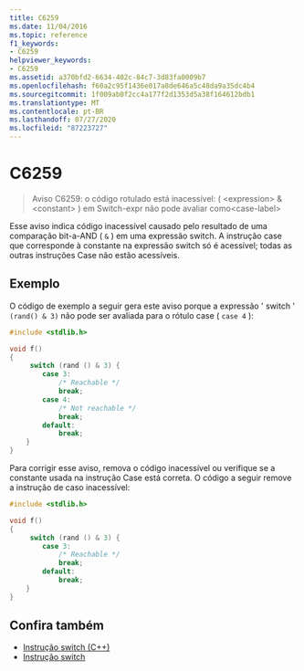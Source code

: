 ```yaml
---
title: C6259
ms.date: 11/04/2016
ms.topic: reference
f1_keywords:
- C6259
helpviewer_keywords:
- C6259
ms.assetid: a370bfd2-6634-402c-84c7-3d83fa0009b7
ms.openlocfilehash: f60a2c95f1436e017a8de646a5c48da9a35dc4b4
ms.sourcegitcommit: 1f009ab0f2cc4a177f2d1353d5a38f164612bdb1
ms.translationtype: MT
ms.contentlocale: pt-BR
ms.lasthandoff: 07/27/2020
ms.locfileid: "87223727"
---
```

# <a name="c6259"></a>C6259

> Aviso C6259: o código rotulado está inacessível: ( \<expression>  &  \<constant> ) em Switch-expr não pode avaliar como\<case-label>

Esse aviso indica código inacessível causado pelo resultado de uma comparação bit-a-AND ( `&` ) em uma expressão switch. A instrução case que corresponde à constante na expressão switch só é acessível; todas as outras instruções Case não estão acessíveis.

## <a name="example"></a>Exemplo

O código de exemplo a seguir gera este aviso porque a expressão ' switch ' `(rand() & 3)` não pode ser avaliada para o rótulo case ( `case 4` ):

```cpp
#include <stdlib.h>

void f()
{
     switch (rand () & 3) {
        case 3:
            /* Reachable */
            break;
        case 4:
            /* Not reachable */
            break;
        default:
            break;
    }
}
```

Para corrigir esse aviso, remova o código inacessível ou verifique se a constante usada na instrução Case está correta. O código a seguir remove a instrução de caso inacessível:

```cpp
#include <stdlib.h>

void f()
{
     switch (rand () & 3) {
        case 3:
            /* Reachable */
            break;
        default:
            break;
    }
}
```

## <a name="see-also"></a>Confira também

- [Instrução switch (C++)](/cpp/cpp/switch-statement-cpp)
- [Instrução switch](/cpp/c-language/switch-statement-c)
